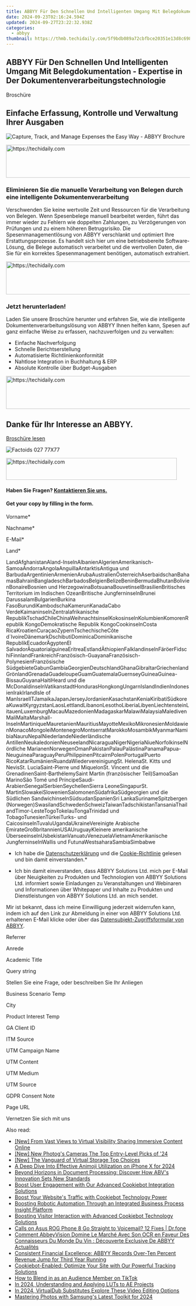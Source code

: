 ```yaml
---
title: ABBYY Für Den Schnellen Und Intelligenten Umgang Mit Belegdokumentation - Expertise in Der Dokumentenverarbeitungstechnologie
date: 2024-09-23T02:16:24.594Z
updated: 2024-09-27T23:22:32.938Z
categories:
  - abbyy
thumbnail: https://thmb.techidaily.com/5f9bdb089a72cbfbce20351e13d8c69867a47335c73b8710c5509727c5e15028.jpg
---
```


## ABBYY Für Den Schnellen Und Intelligenten Umgang Mit Belegdokumentation - Expertise in Der Dokumentenverarbeitungstechnologie

Broschüre

## Einfache Erfassung, Kontrolle und Verwaltung Ihrer Ausgaben

![Capture, Track, and Manage Expenses the Easy Way - ABBYY Brochure](https://static1.abbyy.com/abbyycommedia/35132/77b-capture-track-and-manage-expenses-the-easy-way-de-262x340.png)

<!-- affiliate ads begin -->
<a href="https://appsumo.8odi.net/c/5597632/2105882/7443" target="_top" id="2105882">
  <img src="//a.impactradius-go.com/display-ad/7443-2105882" border="0" alt="https://techidaily.com" width="728" height="90"/>
</a>
<img height="0" width="0" src="https://appsumo.8odi.net/i/5597632/2105882/7443" style="position:absolute;visibility:hidden;" border="0" />
<!-- affiliate ads end -->

### Eliminieren Sie die manuelle Verarbeitung von Belegen durch eine intelligente Dokumenten­verarbeitung

Verschwenden Sie keine wertvolle Zeit und Ressourcen für die Verarbeitung von Belegen. Wenn Spesenbelege manuell bearbeitet werden, führt das immer wieder zu Fehlern wie doppelten Zahlungen, zu Verzögerungen von Prüfungen und zu einem höheren Betrugsrisiko. Die Spesenmanagementlösung von ABBYY verschlankt und optimiert Ihre Erstattungsprozesse. Es handelt sich hier um eine betriebsbereite Software-Lösung, die Belege automatisch verarbeitet und die wertvollen Daten, die Sie für ein korrektes Spesenmanagement benötigen, automatisch extrahiert.

<!-- affiliate ads begin -->
<a href="https://appsumo.8odi.net/c/5597632/2052059/7443" target="_top" id="2052059">
  <img src="//a.impactradius-go.com/display-ad/7443-2052059" border="0" alt="https://techidaily.com" width="728" height="90"/>
</a>
<img height="0" width="0" src="https://appsumo.8odi.net/i/5597632/2052059/7443" style="position:absolute;visibility:hidden;" border="0" />
<!-- affiliate ads end -->

### Jetzt herunterladen!

Laden Sie unsere Broschüre herunter und erfahren Sie, wie die intelligente Dokumentenverarbeitungslösung von ABBYY Ihnen helfen kann, Spesen auf ganz einfache Weise zu erfassen, nachzuverfolgen und zu verwalten:

* Einfache Nachverfolgung
* Schnelle Berichtserstellung
* Automatisierte Richtlinienkonformität
* Nahtlose Integration in Buchhaltung & ERP
* Absolute Kontrolle über Budget-Ausgaben

<!-- affiliate ads begin -->
<a href="https://appsumo.8odi.net/c/5597632/2123732/7443" target="_top" id="2123732">
  <img src="//a.impactradius-go.com/display-ad/7443-2123732" border="0" alt="https://techidaily.com" width="600" height="90"/>
</a>
<img height="0" width="0" src="https://appsumo.8odi.net/i/5597632/2123732/7443" style="position:absolute;visibility:hidden;" border="0" />
<!-- affiliate ads end -->

## Danke für Ihr Interesse an ABBYY.

[Broschüre lesen](https://digital.abbyy.com/hubfs/documents/content/brochure-ap-expense-management-de.pdf "Broschüre lesen") 

![Factoids 027 77X77](https://static4.abbyy.com/abbyycommedia/31652/factoids-027-77x77.svg)

<!-- affiliate ads begin -->
<a href="https://bluettius.sjv.io/c/5597632/2139122/17108" target="_top" id="2139122">
  <img src="//a.impactradius-go.com/display-ad/17108-2139122" border="0" alt="https://techidaily.com" width="468" height="60"/>
</a>
<img height="0" width="0" src="https://bluettius.sjv.io/i/5597632/2139122/17108" style="position:absolute;visibility:hidden;" border="0" />
<!-- affiliate ads end -->

#### Haben Sie Fragen? [Kontaktieren Sie uns.](https://tools.techidaily.com/abbyy/products/)

#### Get your copy by filling in the form.

Vorname\*

Nachname\*

E-Mail\*

Land\*

LandAfghanistanAland-InselnAlbanienAlgerienAmerikanisch-SamoaAndorraAngolaAnguillaAntarktisAntigua und BarbudaArgentinienArmenienArubaAustralienÖsterreichAserbaidschanBahamasBahrainBangladeschBarbadosBelgienBelizeBeninBermudaBhutanBolivienBonaireBosnien und HerzegowinaBotsuanaBouvetinselBrasilienBritisches Territorium im Indischen OzeanBritische JungferninselnBrunei DarussalamBulgarienBurkina FasoBurundiKambodschaKamerunKanadaCabo VerdeKaimaninselnZentralafrikanische RepublikTschadChileChinaWeihnachtsinselKokosinselnKolumbienKomorenRepublik KongoDemokratische Republik KongoCookinselnCosta RicaKroatienCuraçaoZypernTschechischeCôte d\`IvoireDänemarkDschibutiDominicaDominikanische RepublikEcuadorÄgyptenEl SalvadorÄquatorialguineaEritreaEstlandÄthiopienFalklandinselnFäröerFidschiFinnlandFrankreichFranzösisch-GuayanaFranzösisch-PolynesienFranzösische SüdgebieteGabunGambiaGeorgienDeutschlandGhanaGibraltarGriechenlandGrönlandGrenadaGuadeloupeGuamGuatemalaGuernseyGuineaGuinea-BissauGuyanaHaitiHeard und die McDonaldinselnVatikanstadtHondurasHongkongUngarnIslandIndienIndonesienIrakIrlandIsle of ManIsraelITJamaikaJapanJerseyJordanienKasachstanKeniaKiribatiSüdkoreaKuwaitKyrgyzstanLaosLettlandLibanonLesothoLiberiaLibyenLiechtensteinLitauenLuxemburgMacauMazedonienMadagaskarMalawiMalaysiaMaledivenMaliMaltaMarshall-InselnMartiniqueMauretanienMauritiusMayotteMexikoMikronesienMoldawienMonacoMongoleiMontenegroMontserratMarokkoMosambikMyanmarNamibiaNauruNepalNiederlandeNiederländische AntillenNeukaledonienNeuseelandNicaraguaNigerNigeriaNiueNorfolkinselNördliche MarianenNorwegenOmanPakistanPalauPalästinaPanamaPapua-NeuguineaParaguayPeruPhilippinenPitcairnPolenPortugalPuerto RicoKatarRumänienRuandaWiedervereinigungSt. HelenaSt. Kitts und NevisSt. LuciaSaint-Pierre und MiquelonSt. Vincent und die GrenadinenSaint-BarthélemySaint Martin (französischer Teil)SamoaSan MarinoSão Tomé und PríncipeSaudi-ArabienSenegalSerbienSeychellenSierra LeoneSingapurSt. MartinSlowakeiSlowenienSalomonenSüdafrikaSüdgeorgien und die Südlichen SandwichinselnSüdsudanSpanienSri LankaSurinameSpitzbergen (Norwegen)SwasilandSchwedenSchweizTaiwanTadschikistanTansaniaThailandTimor-LesteTogoTokelauTongaTrinidad und TobagoTunesienTürkeiTurks- und CaicosinselnTuvaluUgandaUkraineVereinigte Arabische EmirateGroßbritannienUSAUruguayKleinere amerikanische ÜberseeinselnUsbekistanVanuatuVenezuelaVietnamAmerikanische JungferninselnWallis und FutunaWestsaharaSambiaSimbabwe

* Ich habe die [Datenschutzerklärung](https://tools.techidaily.com/abbyy/products/) und die [Cookie-Richtlinie](https://tools.techidaily.com/abbyy/products/) gelesen und bin damit einverstanden.\*

* Ich bin damit einverstanden, dass ABBYY Solutions Ltd. mich per E-Mail über Neuigkeiten zu Produkten und Technologien von ABBYY Solutions Ltd. informiert sowie Einladungen zu Veranstaltungen und Webinaren und Informationen über Whitepaper und Inhalte zu Produkten und Dienstleistungen von ABBYY Solutions Ltd. an mich sendet.  
    
Mir ist bekannt, dass ich meine Einwilligung jederzeit widerrufen kann, indem ich auf den Link zur Abmeldung in einer von ABBYY Solutions Ltd. erhaltenen E-Mail klicke oder über das [Datensubjekt-Zugriffsformular von ABBYY](https://tools.techidaily.com/abbyy/products/).

Referrer

Anrede

Academic Title

Query string

Stellen Sie eine Frage, oder beschreiben Sie Ihr Anliegen

Business Scenario Temp

City

Product Interest Temp

GA Client ID

ITM Source

UTM Campaign Name

UTM Content

UTM Medium

UTM Source

GDPR Consent Note

Page URL

Vernetzen Sie sich mit uns

<ins class="adsbygoogle"
     style="display:block"
     data-ad-format="autorelaxed"
     data-ad-client="ca-pub-7571918770474297"
     data-ad-slot="1223367746"></ins>

<ins class="adsbygoogle"
     style="display:block"
     data-ad-client="ca-pub-7571918770474297"
     data-ad-slot="8358498916"
     data-ad-format="auto"
     data-full-width-responsive="true"></ins>

<span class="atpl-alsoreadstyle">Also read:</span>
<div><ul>
<li><a href="https://facebook-video-content.techidaily.com/new-from-vast-views-to-virtual-visibility-sharing-immersive-content-online/"><u>[New] From Vast Views to Virtual Visibility Sharing Immersive Content Online</u></a></li>
<li><a href="https://extra-skills.techidaily.com/new-new-photogs-cameras-the-top-entry-level-picks-of-24/"><u>[New] New Photog's Cameras The Top Entry-Level Picks of '24</u></a></li>
<li><a href="https://some-tips.techidaily.com/new-the-vanguard-of-virtual-storage-top-choices/"><u>[New] The Vanguard of Virtual Storage Top Choices</u></a></li>
<li><a href="https://extra-resources.techidaily.com/a-deep-dive-into-effective-animoji-utilization-on-iphone-x-for-2024/"><u>A Deep Dive Into Effective Animoji Utilization on iPhone X for 2024</u></a></li>
<li><a href="https://solve-info.techidaily.com/beyond-horizons-in-document-processing-discover-how-abvs-innovation-sets-new-standards/"><u>Beyond Horizons in Document Processing: Discover How ABV's Innovation Sets New Standards</u></a></li>
<li><a href="https://solve-info.techidaily.com/boost-user-engagement-with-our-advanced-cookiebot-integration-solutions/"><u>Boost User Engagement with Our Advanced Cookiebot Integration Solutions</u></a></li>
<li><a href="https://solve-info.techidaily.com/boost-your-websites-traffic-with-cookiebot-technology-power/"><u>Boost Your Website's Traffic with Cookiebot Technology Power</u></a></li>
<li><a href="https://solve-info.techidaily.com/boosting-robotic-automation-through-an-integrated-business-process-insight-platform/"><u>Boosting Robotic Automation Through an Integrated Business Process Insight Platform</u></a></li>
<li><a href="https://solve-info.techidaily.com/boosting-visitor-interaction-with-advanced-cookiebot-technology-solutions/"><u>Boosting Visitor Interaction with Advanced Cookiebot Technology Solutions</u></a></li>
<li><a href="https://howto.techidaily.com/calls-on-asus-rog-phone-8-go-straight-to-voicemail-12-fixes-drfone-by-drfone-fix-android-problems-fix-android-problems/"><u>Calls on Asus ROG Phone 8 Go Straight to Voicemail? 12 Fixes | Dr.fone</u></a></li>
<li><a href="https://solve-info.techidaily.com/comment-abbeyvision-domine-le-marche-avec-son-ocr-en-faveur-des-connaisseurs-du-monde-du-vin-decouverte-exclusive-de-abbyy-actualites/"><u>Comment AbbeyVision Domine Le Marché Avec Son OCR en Faveur Des Connaisseurs Du Monde Du Vin : Découverte Exclusive De ABBYY Actualités</u></a></li>
<li><a href="https://solve-info.techidaily.com/consistent-financial-excellence-abbyy-records-over-ten-percent-revenue-jump-for-third-year-running/"><u>Consistent Financial Excellence: ABBYY Records Over-Ten Percent Revenue Jump for Third Year Running</u></a></li>
<li><a href="https://solve-info.techidaily.com/cookiebot-enabled-optimize-your-site-with-our-powerful-tracking-solutions/"><u>Cookiebot-Enabled: Optimize Your Site with Our Powerful Tracking Solutions</u></a></li>
<li><a href="https://tiktok-video-recordings.techidaily.com/how-to-blend-in-as-an-audience-member-on-tiktok/"><u>How to Blend in as an Audience Member on TikTok</u></a></li>
<li><a href="https://some-approaches.techidaily.com/in-2024-understanding-and-applying-luts-to-ae-projects/"><u>In 2024, Understanding and Applying LUTs to AE Projects</u></a></li>
<li><a href="https://ai-video-apps.techidaily.com/in-2024-virtualdub-substitutes-explore-these-video-editing-options/"><u>In 2024, VirtualDub Substitutes Explore These Video Editing Options</u></a></li>
<li><a href="https://extra-skills.techidaily.com/mastering-photos-with-samsungs-latest-toolkit-for-2024/"><u>Mastering Photos with Samsung's Latest Toolkit for 2024</u></a></li>
</ul></div>

